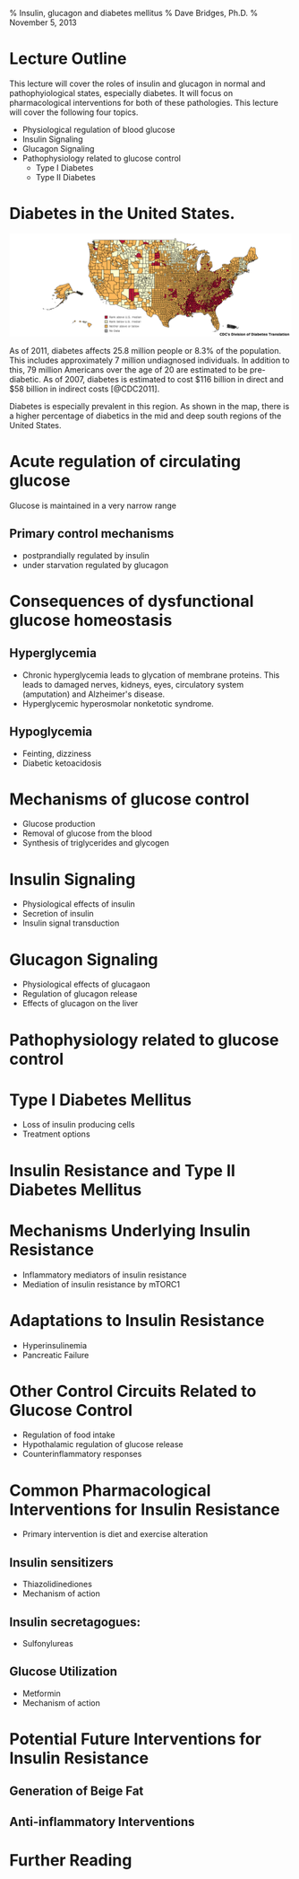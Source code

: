 % Insulin, glucagon and diabetes mellitus
% Dave Bridges, Ph.D.
% November 5, 2013

# Lecture Outline

This lecture will cover the roles of insulin and glucagon in normal and pathophyiological states, especially diabetes.  It will focus on pharmacological interventions for both of these pathologies.  This lecture will cover the following four topics.

* Physiological regulation of blood glucose
* Insulin Signaling
* Glucagon Signaling
* Pathophysiology related to glucose control
    * Type I Diabetes
    * Type II Diabetes

# Diabetes in the United States.

![County Level Prevalence in Type II Diabetes](figures/diabetes_2010_map.png)

As of 2011, diabetes affects 25.8 million people or 8.3% of the population.  This includes approximately 7 million undiagnosed individuals.  In addition to this, 79 million Americans over the age of 20 are estimated to be pre-diabetic.  As of 2007, diabetes is estimated to cost $116 billion in direct and $58 billion in indirect costs [@CDC2011].

Diabetes is especially prevalent in this region.  As shown in the map, there is a higher percentage of diabetics in the mid and deep south regions of the United States.

# Acute regulation of circulating glucose

Glucose is maintained in a very narrow range

## Primary control mechanisms
* postprandially regulated by insulin
* under starvation regulated by glucagon

# Consequences of dysfunctional glucose homeostasis

## Hyperglycemia
* Chronic hyperglycemia leads to glycation of membrane proteins.  This leads to damaged nerves, kidneys, eyes, circulatory system (amputation) and Alzheimer's disease.
* Hyperglycemic hyperosmolar nonketotic syndrome.

## Hypoglycemia
* Feinting, dizziness
* Diabetic ketoacidosis


# Mechanisms of glucose control
* Glucose production
* Removal of glucose from the blood
* Synthesis of triglycerides and glycogen

# Insulin Signaling
* Physiological effects of insulin 
* Secretion of insulin
* Insulin signal transduction

# Glucagon Signaling
* Physiological effects of glucagaon
* Regulation of glucagon release
* Effects of glucagon on the liver

# Pathophysiology related to glucose control

# Type I Diabetes Mellitus
* Loss of insulin producing cells
* Treatment options

# Insulin Resistance and Type II Diabetes Mellitus

# Mechanisms Underlying Insulin Resistance
* Inflammatory mediators of insulin resistance
* Mediation of insulin resistance by mTORC1

# Adaptations to Insulin Resistance
* Hyperinsulinemia
* Pancreatic Failure

# Other Control Circuits Related to Glucose Control
* Regulation of food intake
* Hypothalamic regulation of glucose release
* Counterinflammatory responses

# Common Pharmacological Interventions for Insulin Resistance
* Primary intervention is diet and exercise alteration

## Insulin sensitizers
* Thiazolidinediones
* Mechanism of action

## Insulin secretagogues: 
* Sulfonylureas

## Glucose Utilization
* Metformin
* Mechanism of action

# Potential Future Interventions for Insulin Resistance

## Generation of Beige Fat
## Anti-inflammatory Interventions

# Further Reading
